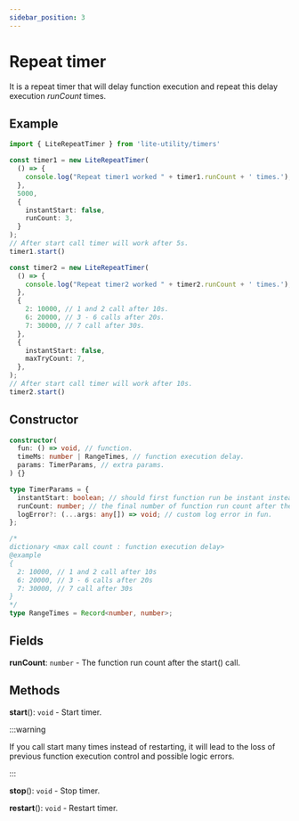 ```yaml
---
sidebar_position: 3
---
```


# Repeat timer

It is a repeat timer that will delay function execution and repeat this delay execution _runCount_ times.

## Example

```ts
import { LiteRepeatTimer } from 'lite-utility/timers'

const timer1 = new LiteRepeatTimer(
  () => {
    console.log("Repeat timer1 worked " + timer1.runCount + ' times.');
  },
  5000,
  {
    instantStart: false,
    runCount: 3,
  }
);
// After start call timer will work after 5s.
timer1.start()

const timer2 = new LiteRepeatTimer(
  () => {
    console.log("Repeat timer2 worked " + timer2.runCount + ' times.');
  },
  {
    2: 10000, // 1 and 2 call after 10s.
    6: 20000, // 3 - 6 calls after 20s.
    7: 30000, // 7 call after 30s.
  },
  {
    instantStart: false,
    maxTryCount: 7,
  },
);
// After start call timer will work after 10s.
timer2.start()
```

## Constructor

```ts
constructor(
  fun: () => void, // function.
  timeMs: number | RangeTimes, // function execution delay.
  params: TimerParams, // extra params.
) {}

type TimerParams = {
  instantStart: boolean; // should first function run be instant instead of waiting timeMs delay.
  runCount: number; // the final number of function run count after the start() call.
  logError?: (...args: any[]) => void; // custom log error in fun.
};

/*
dictionary <max call count : function execution delay>
@example
{
  2: 10000, // 1 and 2 call after 10s
  6: 20000, // 3 - 6 calls after 20s
  7: 30000, // 7 call after 30s
}
*/
type RangeTimes = Record<number, number>;
```

## Fields

**runCount**: ```number``` - The function run count after the start() call.

## Methods

**start**(): ```void``` - Start timer.

:::warning

If you call start many times instead of restarting, it will lead to the loss of previous function execution control and possible logic errors.

:::

**stop**(): ```void``` - Stop timer.

**restart**(): ```void``` - Restart timer.
 